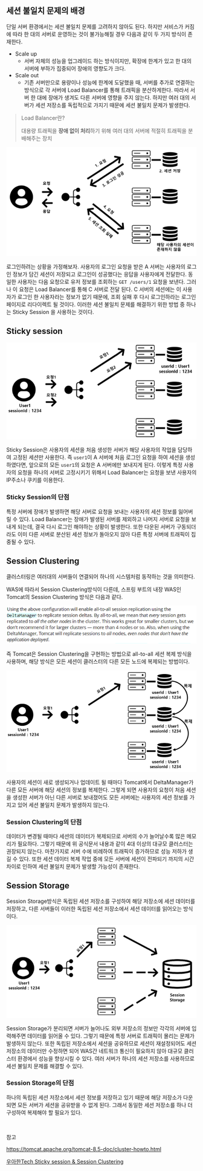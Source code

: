 ## 세션 불일치 문제의 배경

단일 서버 환경에서는 세션 불일치 문제를 고려하지 않아도 된다. 하지만 서비스가 커짐에 따라 한 대의 서버로 운영하는 것이 불가능해질 경우 다음과 같이 두 가지 방식이 존재한다.

- Scale up
  - 서버 자체의 성능을 업그레이드 하는 방식이지만, 확장에 한계가 있고 한 대의 서버에 부하가 집중되어 장애의 영향도가 크다.
- Scale out
  - 기존 서버만으로 용량이나 성능에 한계에 도달했을 때, 서버를 추가로 연결하는 방식으로 각 서버에 Load Balancer를 통해 트래픽을 분산하게한다. 따라서 서버 한 대에 장애가 생겨도 다른 서버에 영향을 주지 않는다. 하지만 여러 대의 서버가 세션 저장소를 독립적으로 가지기 때문에 세션 불일치 문제가 발생한다.

> Load Balancer란?
> 
> 대용량 트래픽을 **장애 없이 처리**하기 위해 여러 대의 서버에 적절히 트래픽을 분배해주는 장치

![img](https://github.com/dilmah0203/TIL/blob/main/Image/Session.PNG)

로그인하려는 상황을 가정해보자. 사용자의 로그인 요청을 받은 A 서버는 사용자의 로그인 정보가 담긴 세션이 저장되고 로그인이 성공했다는 응답을 사용자에게 전달한다. 동일한 사용자는 다음 요청으로 유저 정보를 조회하는 `GET /users/1` 요청을 보낸다. 그러나 이 요청은 Load Balancer를 통해 C 서버로 전달 된다. C 서버의 세션에는 이 사용자가 로그인 한 사용자라는 정보가 없기 때문에, 조회 실패 후 다시 로그인하라는  로그인 페이지로 리다이렉트 될 것이다. 이러한 세션 불일치 문제를 해결하기 위한 방법 중 하나는 Sticky Session 을 사용하는 것이다.

## Sticky session

![img2](https://github.com/dilmah0203/TIL/blob/main/Image/Sticky%20session.PNG)

Sticky Session은 사용자의 세션을 처음 생성한 서버가 해당 사용자의 작업을 담당하여 고정된 세션만 사용한다. 즉 `user1`이 A 서버에 처음 로그인 요청을 하여 세션을 생성하였다면, 앞으로의 모든 `user1`의 요청은 A 서버에만 보내지게 된다. 이렇게 특정 사용자의 요청을 하나의 서버로 고정시키기 위해서 Load Balancer는 요청을 보낸 사용자의 IP주소나 쿠키를 이용한다.

### Sticky Session의 단점

특정 서버에 장애가 발생하면 해당 서버로 요청을 보내는 사용자의 세션 정보를 잃어버릴 수 있다. Load Balancer는 장애가 발생된 서버를 제외하고 나머지 서버로 요청을 보내게 되는데, 결국 다시 로그인 해야하는 상황이 발생한다. 또한 다운된 서버가 구동되더라도 이미 다른 서버로 분산된 세션 정보가 돌아오지 않아 다른 특정 서버에 트래픽이 집중될 수 있다.

## Session Clustering

클러스터링은 여러대의 서버들이 연결되어 하나의 시스템처럼 동작하는 것을 의미한다.

WAS에 따라서 Session Clustering방식이 다른데, 스프링 부트의 내장 WAS인 Tomcat의 Session Clustering 방식은 다음과 같다.

![img3](https://github.com/dilmah0203/TIL/blob/main/Image/Session%20Clustering.PNG)

즉 Tomcat은 Session Clustering을 구현하는 방법으로 all-to-all 세션 복제 방식을 사용하며, 해당 방식은 모든 세션이 클러스터의 다른 모든 노드에 복제되는 방법이다.

![img4](https://github.com/dilmah0203/TIL/blob/main/Image/Session%20Clustering2.PNG)

사용자의 세션이 새로 생성되거나 업데이트 될 때마다 Tomcat에서 DeltaManager가 다른 모든 서버에 해당 세션의 정보를 복제한다. 그렇게 되면 사용자의 요청이 처음 세션을 생성한 서버가 아닌 다른 서버로 보내졌어도 모든 서버에는 사용자의 세션 정보를 가지고 있어 세션 불일치 문제가 발생하지 않는다.

### Session Clustering의 단점

데이터가 변경될 때마다 세션의 데이터가 복제되므로 서버의 수가 늘어날수록 많은 메모리가 필요하다. 그렇기 때문에 위 공식문서 내용과 같이 4대 이상의 대규모 클러스터는 권장되지 않는다. 마찬가지로 서버 수에 비례하여 트래픽이 증가하므로 성능 저하가 생길 수 있다. 또한 세션 데이터 복제 작업 중에 모든 서버에 세션이 전파되기 까지의 시간 차이로 인하여 세션 불일치 문제가 발생할 가능성이 존재한다.

## Session Storage

Session Storage방식은 독립된 세션 저장소를 구성하여 해당 저장소에 세션 데이터를 저장하고, 다른 서버들이 이러한 독립된 세션 저장소에서 세션 데이터를 읽어오는 방식이다.

![img5](https://github.com/dilmah0203/TIL/blob/main/Image/Session%20Storage.PNG)

Session Storage가 분리되면 서버가 늘어나도 외부 저장소의 정보만 각각의 서버에 입력해주면 데이터를 읽어올 수 있다. 그렇기 때문에 특정 서버로 트래픽이 몰리는 문제가 발생하지 않는다. 또한 독립된 저장소에서 세션을 공유하므로 세션이 재설정되어도 세션 저장소의 데이터만 수정하면 되어 WAS간 네트워크 통신이 필요하지 않아 대규모 클러스터 환경에서 성능을 향상시킬 수 있다. 여러 서버가 하나의 세션 저장소를 사용하므로 세션 불일치 문제를 해결할 수 있다.

### Session Storage의 단점

하나의 독립된 세션 저장소에서 세션 정보를 저장하고 있기 때문에 해당 저장소가 다운되면 모든 서버가 세션을 공유받을 수 없게 된다. 그래서 동일한 세션 저장소를 하나 더 구성하여 복제해야 할 필요가 있다.

<br>

참고

https://tomcat.apache.org/tomcat-8.5-doc/cluster-howto.html

[우아한Tech Sticky session & Session Clustering](https://www.youtube.com/watch?v=gzKf2BTZToQ)
